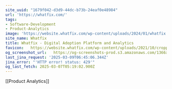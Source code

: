 ```yaml
---
site_uuid: "1679f042-d3d9-44dc-b73b-24eaf0e48984"
url: 'https://whatfix.com/'
tags:
- Software-Development
- Product-Analytics
image: 'https://website.whatfix.com/wp-content/uploads/2024/01/whatfix.png'
site_name: Whatfix
title: Whatfix - Digital Adoption Platform and Analytics
favicon:   https://website.whatfix.com/wp-content/uploads/2021/10/cropped-favicon-updated2-192x192.png
og_screenshot_url:   https://og-screenshots-prod.s3.amazonaws.com/1366x768/80/false/fb669194189cb4fca94ae54b36eb199b3333ff444116ef1613a68a90532efc3a.jpeg
last_jina_request: '2025-03-09T06:45:06.344Z'
jina_error: "'HTTP error! status: 429'"
og_last_fetch: 2025-03-07T05:19:02.900Z
---
```

[[Product Analytics]]
